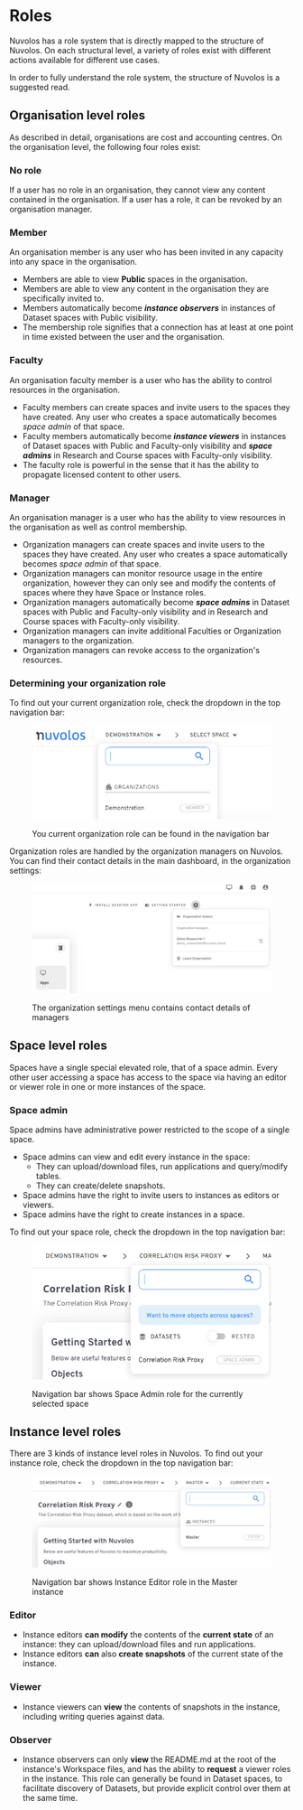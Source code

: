# Roles

Nuvolos has a role system that is directly mapped to the structure of Nuvolos. On each structural level, a variety of roles exist with different actions available for different use cases.

In order to fully understand the role system, the structure of Nuvolos is a suggested read.

## Organisation level roles

As described in detail, organisations are cost and accounting centres. On the organisation level, the following four roles exist:

### No role

If a user has no role in an organisation, they cannot view any content contained in the organisation. If a user has a role, it can be revoked by an organisation manager.

### Member

An organisation member is any user who has been invited in any capacity into any space in the organisation.

* Members are able to view **Public** spaces in the organisation.
* Members are able to view any content in the organisation they are specifically invited to.
* Members automatically become _**instance observers**_ in instances of Dataset spaces with Public visibility.
* The membership role signifies that a connection has at least at one point in time existed between the user and the organisation.

### Faculty

An organisation faculty member is a user who has the ability to control resources in the organisation.

* Faculty members can create spaces and invite users to the spaces they have created. Any user who creates a space automatically becomes _space admin_ of that space.
* Faculty members automatically become _**instance viewers**_ in instances of Dataset spaces with Public and Faculty-only visibility and _**space admins**_ in Research and Course spaces with Faculty-only visibility.
* The faculty role is powerful in the sense that it has the ability to propagate licensed content to other users.

### Manager

An organisation manager is a user who has the ability to view resources in the organisation as well as control membership.

* Organization managers can create spaces and invite users to the spaces they have created. Any user who creates a space automatically becomes _space admin_ of that space.
* Organization managers can monitor resource usage in the entire organization, however they can only see and modify the contents of spaces where they have Space or Instance roles.
* Organization managers automatically become _**space admins**_ in Dataset spaces with Public and Faculty-only visibility and in Research and Course spaces with Faculty-only visibility.
* Organization managers can invite additional Faculties or Organization managers to the organization.
* Organization managers can revoke access to the organization's resources.

### Determining your organization role

To find out your current organization role, check the dropdown in the top navigation bar:

<figure><img src="../../.gitbook/assets/image (135).png" alt=""><figcaption><p>You current organization role can be found in the navigation bar</p></figcaption></figure>

Organization roles are handled by the organization managers on Nuvolos. You can find their contact details in the main dashboard, in the organization settings:

<figure><img src="../../.gitbook/assets/image (136).png" alt=""><figcaption><p>The organization settings menu contains contact details of managers</p></figcaption></figure>

## Space level roles

Spaces have a single special elevated role, that of a space admin. Every other user accessing a space has access to the space via having an editor or viewer role in one or more instances of the space.

### Space admin

Space admins have administrative power restricted to the scope of a single space.

* Space admins can view and edit every instance in the space:
  * They can upload/download files, run applications and query/modify tables.
  * They can create/delete snapshots.
* Space admins have the right to invite users to instances as editors or viewers.
* Space admins have the right to create instances in a space.

To find out your space role, check the dropdown in the top navigation bar:

<figure><img src="../../.gitbook/assets/image (22).png" alt=""><figcaption><p>Navigation bar shows Space Admin role for the currently selected space</p></figcaption></figure>

## Instance level roles

There are 3 kinds of instance level roles in Nuvolos. To find out your instance role, check the dropdown in the top navigation bar:

<figure><img src="../../.gitbook/assets/image (21).png" alt=""><figcaption><p>Navigation bar shows Instance Editor role in the Master instance</p></figcaption></figure>

### Editor

* Instance editors **can modify** the contents of the **current state** of an instance: they can upload/download files and run applications.
* Instance editors **can** also **create snapshots** of the current state of the instance.

### Viewer

* Instance viewers can **view** the contents of snapshots in the instance, including writing queries against data.

### Observer

* Instance observers can only **view** the README.md at the root of the instance's Workspace files, and has the ability to **request** a viewer roles in the instance. This role can generally be found in Dataset spaces, to facilitate discovery of Datasets, but provide explicit control over them at the same time.
